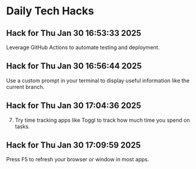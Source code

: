 # Daily Tech Hacks

## Hack for Thu Jan 30 16:53:33 2025
Leverage GitHub Actions to automate testing and deployment.

## Hack for Thu Jan 30 16:56:44 2025
Use a custom prompt in your terminal to display useful information like the current branch.

## Hack for Thu Jan 30 17:04:36 2025
7. Try time tracking apps like Toggl to track how much time you spend on tasks.

## Hack for Thu Jan 30 17:09:59 2025
Press F5 to refresh your browser or window in most apps.

